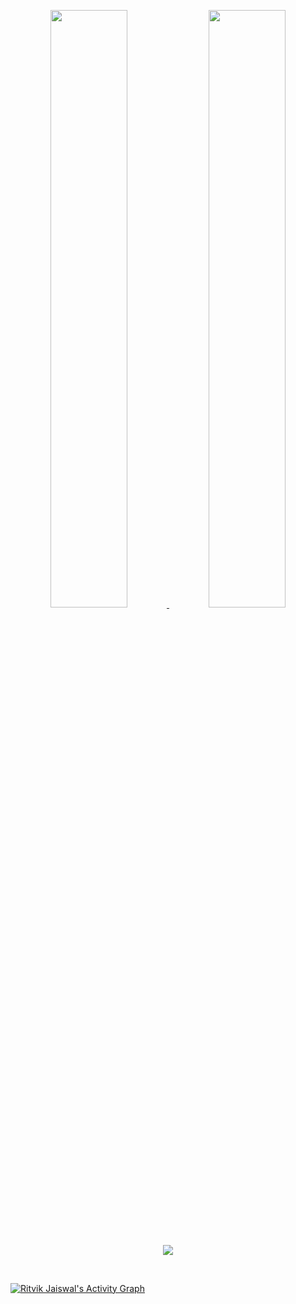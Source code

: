 <p align="center">
  <a href="https://github.com/the-hack-god">
  <img width="49.5%" src="https://github-readme-stats.vercel.app/api?username=the-hack-god&show_icons=true&theme=dark&hide_border=true&icon_color=f28a00" />
    <img width="49.5%" src="https://github-readme-streak-stats.herokuapp.com/?user=the-hack-god&theme=dark&hide_border=true" />
  </a>
</p>

<br/>

<p align="center">
<a href="https://github-readme-stats.vercel.app/api/top-langs/?username=the-hack-god&hide=php&theme=dark&hide_border=true">
  <img align="middle" src="https://github-readme-stats.vercel.app/api/top-langs/?username=the-hack-god&theme=dark&hide=php&hide_border=true&layout=compact" />
</a>
</p>

<br/>

[![Ritvik Jaiswal's Activity Graph](https://activity-graph.herokuapp.com/graph?username=the-hack-god&hide_border=true&bg_color=151515&color=fff&line=f28a00&point=f28a00)](https://github.com/the-hack-god)
